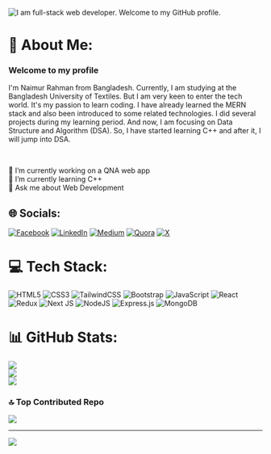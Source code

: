 ![I am full-stack web developer. Welcome to my GitHub profile.](https://pbs.twimg.com/profile_banners/1049694893554032641/1713981181/1500x500)


# 💫 About Me:

### Welcome to my profile
I'm Naimur Rahman from Bangladesh. Currently, I am studying at the Bangladesh University of Textiles. But I am very keen to enter the tech world. It's my passion to learn coding. I have already learned the MERN stack and also been introduced to some related technologies. I did several projects during my learning period. And now, I am focusing on Data Structure and Algorithm (DSA). So, I have started learning C++ and after it, I will jump into DSA.  

</br>

🔭 I’m currently working on a QNA web app<br>🌱 I’m currently learning C++<br>💬 Ask me about Web Development<be>



## 🌐 Socials:
[![Facebook](https://img.shields.io/badge/Facebook-%231877F2.svg?logo=Facebook&logoColor=white)](https://facebook.com/naimursardul) [![LinkedIn](https://img.shields.io/badge/LinkedIn-%230077B5.svg?logo=linkedin&logoColor=white)](https://linkedin.com/in/naimursardul) [![Medium](https://img.shields.io/badge/Medium-12100E?logo=medium&logoColor=white)](https://medium.com/@naimursardul) [![Quora](https://img.shields.io/badge/Quora-%23B92B27.svg?logo=Quora&logoColor=white)](https://quora.com/profile/naimursardul) [![X](https://img.shields.io/badge/X-black.svg?logo=X&logoColor=white)](https://x.com/naimursardul) 

# 💻 Tech Stack:
![HTML5](https://img.shields.io/badge/html5-%23E34F26.svg?style=for-the-badge&logo=html5&logoColor=white) ![CSS3](https://img.shields.io/badge/css3-%231572B6.svg?style=for-the-badge&logo=css3&logoColor=white) ![TailwindCSS](https://img.shields.io/badge/tailwindcss-%2338B2AC.svg?style=for-the-badge&logo=tailwind-css&logoColor=white) ![Bootstrap](https://img.shields.io/badge/bootstrap-%238511FA.svg?style=for-the-badge&logo=bootstrap&logoColor=white) ![JavaScript](https://img.shields.io/badge/javascript-%23323330.svg?style=for-the-badge&logo=javascript&logoColor=%23F7DF1E) ![React](https://img.shields.io/badge/react-%2320232a.svg?style=for-the-badge&logo=react&logoColor=%2361DAFB) ![Redux](https://img.shields.io/badge/redux-%23593d88.svg?style=for-the-badge&logo=redux&logoColor=white) ![Next JS](https://img.shields.io/badge/Next-black?style=for-the-badge&logo=next.js&logoColor=white) ![NodeJS](https://img.shields.io/badge/node.js-6DA55F?style=for-the-badge&logo=node.js&logoColor=white) ![Express.js](https://img.shields.io/badge/express.js-%23404d59.svg?style=for-the-badge&logo=express&logoColor=%2361DAFB) ![MongoDB](https://img.shields.io/badge/MongoDB-%234ea94b.svg?style=for-the-badge&logo=mongodb&logoColor=white) 
# 📊 GitHub Stats:
![](https://github-readme-stats.vercel.app/api?username=naimursardul&theme=radical&hide_border=false&include_all_commits=false&count_private=false)<br/>
![](https://github-readme-streak-stats.herokuapp.com/?user=naimursardul&theme=radical&hide_border=false)<br/>
![](https://github-readme-stats.vercel.app/api/top-langs/?username=naimursardul&theme=radical&hide_border=false&include_all_commits=false&count_private=false&layout=compact)

### 🔝 Top Contributed Repo
![](https://github-contributor-stats.vercel.app/api?username=naimursardul&limit=5&theme=dark&combine_all_yearly_contributions=true)

---
[![](https://visitcount.itsvg.in/api?id=naimursardul&icon=0&color=0)](https://visitcount.itsvg.in)

<!-- Proudly created with GPRM ( https://gprm.itsvg.in ) -->
